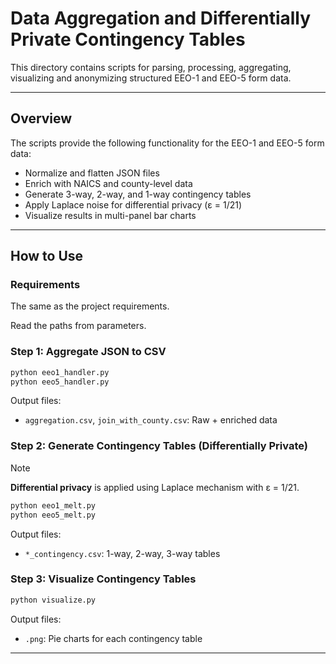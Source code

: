 
# Data Aggregation and Differentially Private Contingency Tables

This directory contains scripts for parsing, processing, aggregating, visualizing and anonymizing structured EEO-1 and EEO-5 form data.

---

## Overview

The scripts provide the following functionality for the EEO-1 and EEO-5 form data:

- Normalize and flatten JSON files
- Enrich with NAICS and county-level data
- Generate 3-way, 2-way, and 1-way contingency tables
- Apply Laplace noise for differential privacy (ε = 1/21)
- Visualize results in multi-panel bar charts


---

## How to Use

### Requirements

The same as the project requirements.

Read the paths from parameters.
### Step 1: Aggregate JSON to CSV
```bash
python eeo1_handler.py
python eeo5_handler.py
```
Output files:
- `aggregation.csv`, `join_with_county.csv`: Raw + enriched data

### Step 2: Generate Contingency Tables (Differentially Private)
> [!NOTE]
> **Differential privacy** is applied using Laplace mechanism with ε = 1/21.

```bash
python eeo1_melt.py
python eeo5_melt.py
```
Output files:
- `*_contingency.csv`: 1-way, 2-way, 3-way tables

### Step 3: Visualize Contingency Tables
```bash
python visualize.py
```
Output files:
- `.png`: Pie charts for each contingency table


---
